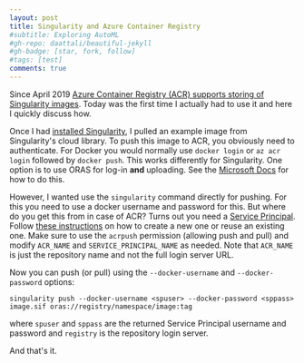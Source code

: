 ```yaml
---
layout: post
title: Singularity and Azure Container Registry
#subtitle: Exploring AutoML
#gh-repo: daattali/beautiful-jekyll
#gh-badge: [star, fork, follow]
#tags: [test]
comments: true
---
```


Since April 2019 [Azure Container Registry (ACR) supports storing of Singularity images](https://azure.microsoft.com/en-us/blog/azure-container-registry-now-supports-singularity-image-format-containers/). Today was the first time I actually had to use it and here I quickly discuss how.

Once I had [installed Singularity](https://sylabs.io/guides/3.5/admin-guide/installation.html#), I pulled an example image from Singularity's cloud library. To push this image to ACR, you obviously need to authenticate. For Docker you would normally use `docker login` or `az acr login` followed by `docker push`. This works differently for Singularity. One option is to use ORAS  for log-in **and** uploading. See the [Microsoft Docs](https://docs.microsoft.com/en-us/azure/container-registry/container-registry-oci-artifacts) for how to do this.

However, I wanted use the `singularity` command directly for pushing. For this you need to use a docker username and password for this. But where do you get this from in case of ACR? Turns out you need a [Service Principal](https://docs.microsoft.com/en-us/azure/container-registry/container-registry-authentication#service-principal). Follow [these instructions](https://docs.microsoft.com/en-us/azure/container-registry/container-registry-auth-service-principal) on how to create a new one or reuse an existing one. Make sure to use the `acrpush` permission (allowing push and pull) and modify `ACR_NAME` and `SERVICE_PRINCIPAL_NAME` as needed. Note that `ACR_NAME` is just the repository name and not the full login server URL.

Now you can push (or pull) using the `--docker-username` and `--docker-password` options:

    singularity push --docker-username <spuser> --docker-password <sppass> image.sif oras://registry/namespace/image:tag

where `spuser` and `sppass` are the returned Service Principal username and password and `registry` is the repository login server.

And that's it.






